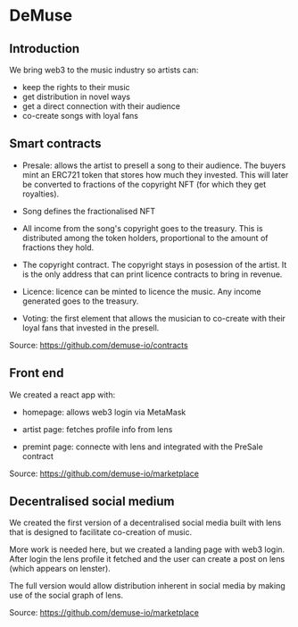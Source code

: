 # DeMuse

## Introduction

We bring web3 to the music industry so artists can:
- keep the rights to their music 
- get distribution in novel ways
- get a direct connection with their audience
- co-create songs with loyal fans

## Smart contracts

- Presale: allows the artist to presell a song to their audience. The buyers mint an ERC721 token that stores how much they invested. This will later be converted to fractions of the copyright NFT (for which they get royalties).

- Song defines the fractionalised NFT

- All income from the song's copyright goes to the treasury. This is distributed among the token holders, proportional to the amount of fractions they hold. 

- The copyright contract. The copyright stays in posession of the artist. It is the only address that can print licence contracts to bring in revenue. 

- Licence: licence can be minted to licence the music. Any income generated goes to the treasury.

- Voting: the first element that allows the musician to co-create with their loyal fans that invested in the presell. 

Source: https://github.com/demuse-io/contracts

## Front end

We created a react app with:

- homepage: allows web3 login via MetaMask

- artist page: fetches profile info from lens

- premint page: connecte with lens and integrated with the PreSale contract

Source: https://github.com/demuse-io/marketplace

## Decentralised social medium

We created the first version of a decentralised social media built with lens that is designed to facilitate co-creation of music. 

More work is needed here, but we created a landing page with web3 login. After login the lens profile it fetched and the user can create a post on lens (which appears on lenster).

The full version would allow distribution inherent in social media by making use of the social graph of lens.

Source: https://github.com/demuse-io/marketplace

